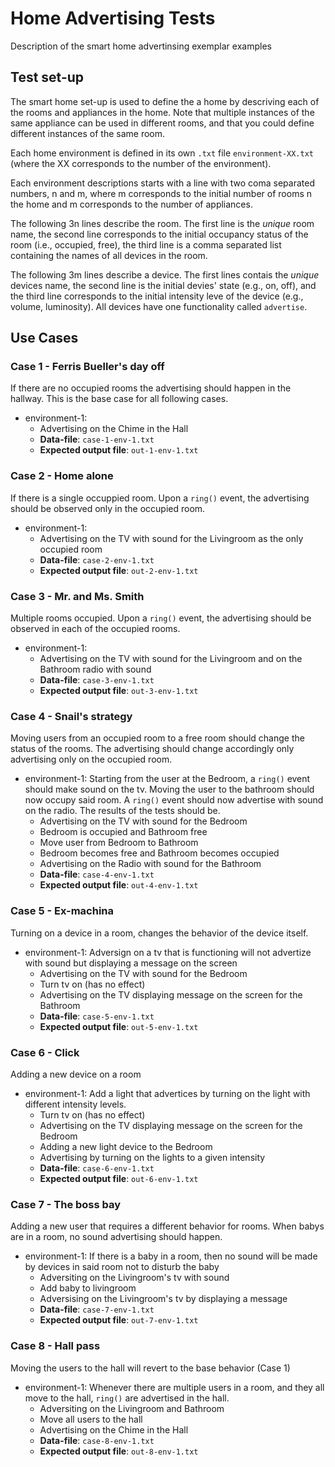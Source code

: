 # Home Advertising Tests

Description of the smart home advertinsing exemplar examples

## Test set-up

The smart home set-up is used to define the a home by descriving each of the rooms and appliances in the home. Note that multiple instances of the same appliance can be used in different rooms, and that you could define different instances of the same room.

Each home environment is defined in its own `.txt` file `environment-XX.txt` (where the XX corresponds to the number of the environment).

Each environment descriptions starts with a line with two coma separated numbers, n and m, where m corresponds to the initial number of rooms n the home and m corresponds to the number of appliances. 

The following 3n lines describe the room. The first line is the _unique_ room name, the second line corresponds to the initial occupancy status of the room (i.e., occupied, free), the third line is a comma separated list containing the names of all devices in the room.

The following 3m lines describe a device. The first lines contais the _unique_ devices name, the second line is the initial devies' state (e.g., on, off), and the third line corresponds to the initial intensity leve of the device (e.g., volume, luminosity). All devices have one functionality called `advertise`.
 
## Use Cases

### Case 1 - Ferris Bueller's day off

If there are no occupied rooms the advertising should happen in the hallway. This is the base case for all following cases.

- environment-1: 
  - Advertising on the Chime in the Hall
  - **Data-file**: `case-1-env-1.txt`
  - **Expected output file**: `out-1-env-1.txt`


### Case 2 - Home alone

If there is a single occuppied room. Upon a `ring()` event, the advertising should be observed only in the occupied room.

- environment-1: 
  - Advertising on the TV with sound for the Livingroom as the only occupied room
  - **Data-file**: `case-2-env-1.txt`
  - **Expected output file**: `out-2-env-1.txt`

### Case 3 - Mr. and Ms. Smith

Multiple rooms occupied. Upon a `ring()` event, the advertising should be observed in each of the occupied rooms. 

- environment-1: 
  - Advertising on the TV with sound for the Livingroom and on the Bathroom radio with sound
  - **Data-file**: `case-3-env-1.txt`
  - **Expected output file**: `out-3-env-1.txt`


### Case 4 - Snail's strategy

Moving users from an occupied room to a free room should change the status of the rooms. The advertising should change accordingly only advertising only on the occupied room. 

- environment-1: 
Starting from the user at the Bedroom, a `ring()` event should make sound on the tv. Moving the user to the bathroom should now occupy said room. A `ring()` event should now advertise with sound on the radio. The results of the tests should be.
  - Advertising on the TV with sound for the Bedroom
  - Bedroom is occupied and Bathroom free
  - Move user from Bedroom to Bathroom
  - Bedroom becomes free and Bathroom becomes occupied
  - Advertising on the Radio with sound for the Bathroom
  - **Data-file**: `case-4-env-1.txt`
  - **Expected output file**: `out-4-env-1.txt`


### Case 5 - Ex-machina

Turning on a device in a room, changes the behavior of the device itself.

- environment-1: 
Adversign on a tv that is functioning will not advertize with sound but displaying a message on the screen
  - Advertising on the TV with sound for the Bedroom
  - Turn tv on (has no effect)
  - Advertising on the TV displaying message on the screen for the Bathroom
  - **Data-file**: `case-5-env-1.txt`
  - **Expected output file**: `out-5-env-1.txt`

### Case 6 - Click

Adding a new device on a room

- environment-1: 
Add a light that advertices by turning on the light with different intensity levels.
  - Turn tv on (has no effect)
  - Advertising on the TV displaying message on the screen for the Bedroom
  - Adding a new light device to the Bedroom
  - Advertising by turning on the lights to a given intensity
  - **Data-file**: `case-6-env-1.txt`
  - **Expected output file**: `out-6-env-1.txt`

### Case 7 - The boss bay

Adding a new user that requires a different behavior for rooms. When babys are in a room, no sound advertising should happen.

- environment-1:
If there is a baby in a room, then no sound will be made by devices in said room not to disturb the baby
  - Adversiting on the Livingroom's tv with sound
  - Add baby to livingroom
  - Adversising on the Livingroom's tv by displaying a message
  - **Data-file**: `case-7-env-1.txt`
  - **Expected output file**: `out-7-env-1.txt`

### Case 8 - Hall pass

Moving the users to the hall will revert to the base behavior (Case 1)

- environment-1:
Whenever there are multiple users in a room, and they all move to the hall, `ring()` are advertised in the hall.
  - Adversiting on the Livingroom and Bathroom
  - Move all users to the hall
  - Advertising on the Chime in the Hall
  - **Data-file**: `case-8-env-1.txt`
  - **Expected output file**: `out-8-env-1.txt`



